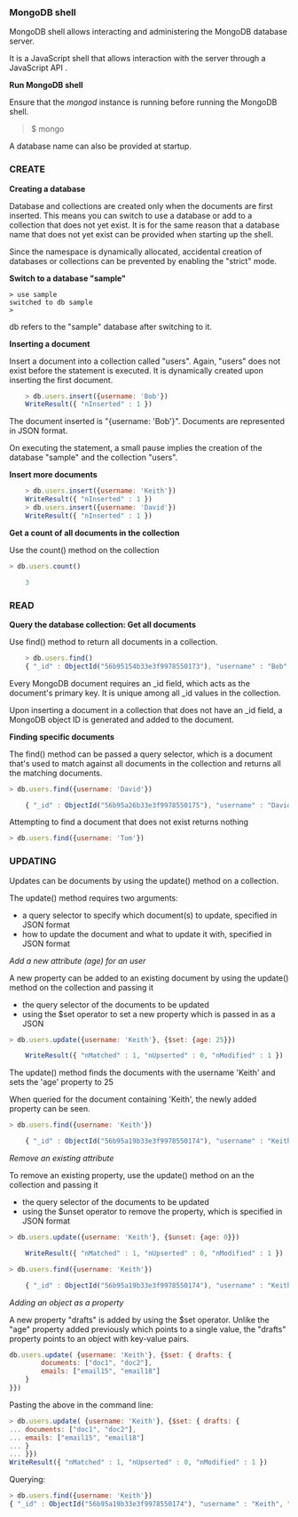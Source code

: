### MongoDB shell

MongoDB shell allows interacting and administering the MongoDB database server.

It is a JavaScript shell that allows interaction with the server through a JavaScript API .

<b>Run MongoDB shell</b>

Ensure that the <i>mongod</i> instance is running before running the MongoDB shell.

> $ mongo

A database name can also be provided at startup.

### CREATE

<b>Creating a database</b>

Database and collections are created only when the documents are first inserted. This means you can switch to use a database or add to a collection that does not yet exist. It is for the same reason that a database name that does not yet exist can be provided when starting up the shell.

Since the namespace is dynamically allocated, accidental creation of databases or collections can be prevented by enabling the "strict" mode.

<b>Switch to a database "sample"</b>

    > use sample
    switched to db sample
    > 

db refers to the "sample" database after switching to it.

<b>Inserting a document</b>

Insert a document into a collection called "users". Again, "users" does not exist before the statement is executed. It is dynamically created upon inserting the first document.

```javascript
    > db.users.insert({username: 'Bob'})
    WriteResult({ "nInserted" : 1 })
```


The document inserted is "{username: 'Bob'}". Documents are represented in JSON format.

On executing the statement, a small pause implies the creation of the database "sample" and the collection "users".

<b>Insert more documents</b>

```javascript
    > db.users.insert({username: 'Keith'})
    WriteResult({ "nInserted" : 1 })
    > db.users.insert({username: 'David'})
    WriteResult({ "nInserted" : 1 })
```

<b>Get a count of all documents in the collection</b>

Use the count() method on the collection

```javascript
> db.users.count()

    3
```


### READ

<b>Query the database collection: Get all documents</b>

Use find() method to return all documents in a collection.


```javascript
    > db.users.find()
    { "_id" : ObjectId("56b95154b33e3f9978550173"), "username" : "Bob" }
```


Every MongoDB document requires an _id field, which acts as the document's primary key. It is unique among all _id values in the collection.

Upon inserting a document in a collection that does not have an _id field, a MongoDB object ID is generated and added to the document.

<b>Finding specific documents</b>

The find() method can be passed a query selector, which is a document that's used to match against all documents in the collection and returns all the matching documents. 

```javascript
> db.users.find({username: 'David'})

    { "_id" : ObjectId("56b95a26b33e3f9978550175"), "username" : "David" }
```

Attempting to find a document that does not exist returns nothing

```javascript
> db.users.find({username: 'Tom'})
```

### UPDATING

Updates can be documents by using the update() method on a collection.

The update() method requires two arguments:
* a query selector to specify which document(s) to update, specified in JSON format
* how to update the document and what to update it with, specified in JSON format

<i>Add a new attribute (age) for an user</i>

A new property can be added to an existing document by using the update() method on the collection and passing it 
* the query selector of the documents to be updated
* using the $set operator to set a new property which is passed in as a JSON

```javascript
> db.users.update({username: 'Keith'}, {$set: {age: 25}})

    WriteResult({ "nMatched" : 1, "nUpserted" : 0, "nModified" : 1 })
```

The update() method finds the documents with the username 'Keith' and sets the 'age' property to 25

When queried for the document containing 'Keith', the newly added property can be seen.

```javascript
> db.users.find({username: 'Keith'})

    { "_id" : ObjectId("56b95a19b33e3f9978550174"), "username" : "Keith", "age" : 25 }
```

<i> Remove an existing attribute </i>

To remove an existing property, use the update() method on an the collection and passing it
* the query selector of the documents to be updated
* using the $unset operator to remove the property, which is specified in JSON format

```javascript
> db.users.update({username: 'Keith'}, {$unset: {age: 0}})

    WriteResult({ "nMatched" : 1, "nUpserted" : 0, "nModified" : 1 })
```

```javascript
> db.users.find({username: 'Keith'})

    { "_id" : ObjectId("56b95a19b33e3f9978550174"), "username" : "Keith" }
```

<i> Adding an object as a property </i>

A new property "drafts" is added by using the $set operator. Unlike the "age" property added previously which points to a single value, the "drafts" property points to an object with key-value pairs.

```javascript
db.users.update( {username: 'Keith'}, {$set: { drafts: {
		documents: ["doc1", "doc2"],
		emails: ["email15", "email18"]
	}
}})
```
Pasting the above in the command line:

```javascript
> db.users.update( {username: 'Keith'}, {$set: { drafts: {
... documents: ["doc1", "doc2"],
... emails: ["email15", "email18"]
... }
... }})
WriteResult({ "nMatched" : 1, "nUpserted" : 0, "nModified" : 1 })
```

Querying:

```javascript
> db.users.find({username: 'Keith'})
{ "_id" : ObjectId("56b95a19b33e3f9978550174"), "username" : "Keith", "drafts" : { "documents" : [ "doc1", "doc2" ], "emails" : [ "email15", "email18" ] } }
```
    

